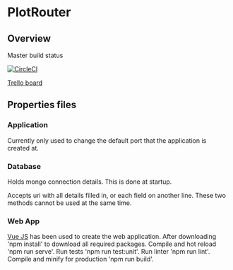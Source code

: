 # PlotRouter

## Overview

Master build status

[![CircleCI](https://circleci.com/gh/PossibleLlama/PlotRouter/tree/master.svg?style=svg)](https://circleci.com/gh/PossibleLlama/PlotRouter/tree/master)

[Trello board](https://trello.com/b/mEtQHsTR/plot-router)

## Properties files

### Application

Currently only used to change the default port that the application is created at.

### Database

Holds mongo connection details. This is done at startup.

Accepts uri with all details filled in, or each field on another line. These two methods cannot be used at the same time.

### Web App

[Vue JS](https://vuejs.org/) has been used to create the web application.
After downloading 'npm install' to download all required packages.
Compile and hot reload 'npm run serve'.
Run tests 'npm run test:unit'.
Run linter 'npm run lint'.
Compile and minify for production 'npm run build'.
